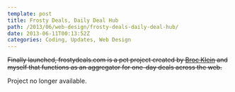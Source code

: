 ```yaml
---
template: post
title: Frosty Deals, Daily Deal Hub
path: /2013/06/web-design/frosty-deals-daily-deal-hub/
date: 2013-06-11T00:13:52Z
categories: Coding, Updates, Web Design
---
```

~~Finally launched, frostydeals.com is a pet project created by <a href="https://twitter.com/hjeebus">Broc Klein</a> and myself that functions as an aggregator for one-day deals across the web.~~

Project no longer available.